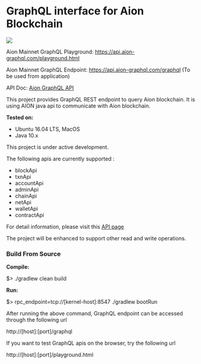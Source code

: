 <H1>GraphQL interface for Aion Blockchain</H1> 
<a href="https://travis-ci.org/satran004/aion-graphql"><img src="https://travis-ci.org/satran004/aion-graphql.svg?branch=master"/></a>

Aion Mainnet GraphQL Playground: https://api.aion-graphql.com/playground.html

Aion Mainnet GraphQL Endpoint: https://api.aion-graphql.com/graphql  (To be used from application)

API Doc: <a href="https://satran004.github.io/aion-graphql-docs/"> Aion GraphQL API </a>

This project provides GraphQL REST endpoint to query Aion blockchain.
It is using AION java api to communicate with Aion blockchain.


<b>Tested on:</b>
- Ubuntu 16.04 LTS, MacOS
- Java 10.x

This project is under active development. 

The following apis are currently supported :

- blockApi
- txnApi
- accountApi
- adminApi
- chainApi
- netApi
- walletApi
- contractApi

For detail information, please visit this <a href="https://satran004.github.io/aion-graphql-docs/"> API page </a>

The project will be enhanced to support other read and write operations.

<H3>Build From Source</H3>

<b>Compile:</b>

$> ./gradlew clean build

<b>Run:</b>

$> rpc_endpoint=tcp://[kernel-host]:8547 ./gradlew bootRun


After running the above command, GraphQL endpoint can be accessed through the following url

http://[host]:[port]/graphql

If you want to test GraphQL apis on the browser, try the following url

http://[host]:[port]/playground.html
  



